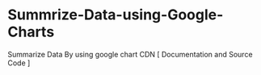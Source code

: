# Summrize-Data-using-Google-Charts
Summarize Data By using google chart CDN [ Documentation and Source Code ]
